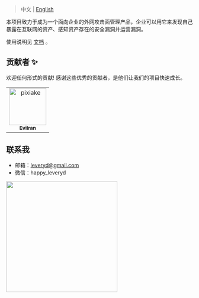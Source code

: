 <blockquote>
<p dir="auto">中文 | <a href="README_ENG.md">English</a></p>
</blockquote>

本项目致力于成为一个面向企业的外网攻击面管理产品，企业可以用它来发现自己暴露在互联网的资产、感知资产存在的安全漏洞并运营漏洞。

使用说明见 [文档](https://leveryd-asm.github.io/asm-document/#/) 。

## 贡献者 ✨

欢迎任何形式的贡献! 感谢这些优秀的贡献者，是他们让我们的项目快速成长。

<!-- ALL-CONTRIBUTORS-LIST:START - Do not remove or modify this section -->
<!-- prettier-ignore-start -->
<!-- markdownlint-disable -->
<table>
  <tbody>
    <tr>
      <td align="center"><a href="https://github.com/Evilran"><img src="https://avatars.githubusercontent.com/u/8848173?v=4?s=100" width="100px;" alt="pixiake"/><br /><sub><b>Evilran</b></sub></a><br /></td>
    </tr>

  </tbody>
</table>

<!-- markdownlint-restore -->
<!-- prettier-ignore-end -->

<!-- ALL-CONTRIBUTORS-LIST:END -->

## 联系我
* 邮箱：leveryd@gmail.com
* 微信：happy_leveryd

<img src="https://user-images.githubusercontent.com/1846319/225580323-ddf9cb87-5e0a-46d6-a964-ecbdc87ae92e.png" width="300" style="max-width: 100%;">

